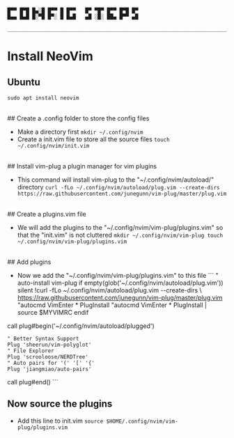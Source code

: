```

█▀▀ █▀█ █▄░█ █▀▀ █ █▀▀   █▀ ▀█▀ █▀▀ █▀█ █▀
█▄▄ █▄█ █░▀█ █▀░ █ █▄█   ▄█ ░█░ ██▄ █▀▀ ▄█

_______________________________________________________________________________________________
```

# Install NeoVim

## Ubuntu
```
sudo apt install neovim
```
<br />
##  Create a .config folder to store the config files<br />

+ Make a directory first
		```
		mkdir ~/.config/nvim
		```
+ Create a init.vim file to store all the source files
		```
		touch ~/.config/nvim/init.vim
		```
<br />
## Install vim-plug a plugin manager for vim plugins<br />

+ This command will install vim-plug to the "~/.config/nvim/autoload/" directory
		```
		curl -fLo ~/.config/nvim/autoload/plug.vim --create-dirs https://raw.githubusercontent.com/junegunn/vim-plug/master/plug.vim
		```
<br />
## Create a plugins.vim file<br />

+ We will add the plugins to the "~/.config/nvim/vim-plug/plugins.vim" so that the "init.vim" is not cluttered
		```
		mkdir ~/.config/nvim/vim-plug
		touch ~/.config/nvim/vim-plug/plugins.vim
		```
<br />
## Add plugins<br />

+  Now we add the "~/.config/nvim/vim-plug/plugins.vim" to this file
		```
" auto-install vim-plug
if empty(glob('~/.config/nvim/autoload/plug.vim'))
  silent !curl -fLo ~/.config/nvim/autoload/plug.vim --create-dirs
    \ https://raw.githubusercontent.com/junegunn/vim-plug/master/plug.vim
  "autocmd VimEnter * PlugInstall
  "autocmd VimEnter * PlugInstall | source $MYVIMRC
endif

call plug#begin('~/.config/nvim/autoload/plugged')

    " Better Syntax Support
    Plug 'sheerun/vim-polyglot'
    " File Explorer
    Plug 'scrooloose/NERDTree'
    " Auto pairs for '(' '[' '{'
    Plug 'jiangmiao/auto-pairs'

call plug#end()
		```
<br />
## Now source the plugins<br />

+ Add this line to init.vim
		```
		source $HOME/.config/nvim/vim-plug/plugins.vim
		```
